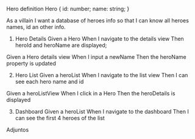 Hero definition
Hero {
id: number;
name: string;
}

As a villain
I want a database of heroes info
so that I can know all heroes names, id an other info.

1. Hero Details
   Given a Hero
   When I navigate to the details view
   Then heroId and heroName are displayed;

Given a Hero details view
When I input a newName
Then the heroName property is updated

2. Hero List
   Given a heroList
   When I navigate to the list view
   Then I can see each hero name and id

Given a heroListView
When I click in a Hero
Then the heroDetails is displayed

3. Dashboard
   Given a heroList
   When I navigate to the dashboard
   Then I can see the first 4 heroes of the list

Adjuntos
